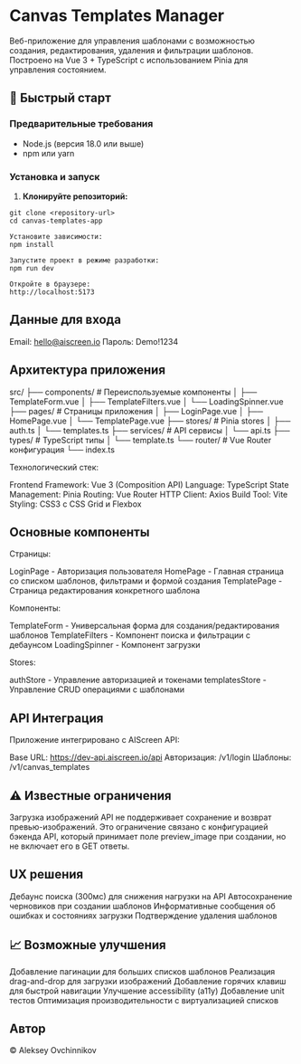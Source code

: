 # Canvas Templates Manager

Веб-приложение для управления шаблонами с возможностью создания, редактирования, удаления и фильтрации шаблонов. Построено на Vue 3 + TypeScript с использованием Pinia для управления состоянием.

## 🚀 Быстрый старт

### Предварительные требования

- Node.js (версия 18.0 или выше)
- npm или yarn

### Установка и запуск

1. **Клонируйте репозиторий:**

```
git clone <repository-url>
cd canvas-templates-app

Установите зависимости:
npm install

Запустите проект в режиме разработки:
npm run dev

Откройте в браузере:
http://localhost:5173
```

## Данные для входа

Email: hello@aiscreen.io
Пароль: Demo!1234

## Архитектура приложения

src/
├── components/ # Переиспользуемые компоненты
│ ├── TemplateForm.vue
│ ├── TemplateFilters.vue
│ └── LoadingSpinner.vue
├── pages/ # Страницы приложения
│ ├── LoginPage.vue
│ ├── HomePage.vue
│ └── TemplatePage.vue
├── stores/ # Pinia stores
│ ├── auth.ts
│ └── templates.ts
├── services/ # API сервисы
│ └── api.ts
├── types/ # TypeScript типы
│ └── template.ts
└── router/ # Vue Router конфигурация
└── index.ts

Технологический стек:

Frontend Framework: Vue 3 (Composition API)
Language: TypeScript
State Management: Pinia
Routing: Vue Router
HTTP Client: Axios
Build Tool: Vite
Styling: CSS3 с CSS Grid и Flexbox

## Основные компоненты

Страницы:

LoginPage - Авторизация пользователя
HomePage - Главная страница со списком шаблонов, фильтрами и формой создания
TemplatePage - Страница редактирования конкретного шаблона

Компоненты:

TemplateForm - Универсальная форма для создания/редактирования шаблонов
TemplateFilters - Компонент поиска и фильтрации с дебаунсом
LoadingSpinner - Компонент загрузки

Stores:

authStore - Управление авторизацией и токенами
templatesStore - Управление CRUD операциями с шаблонами

## API Интеграция

Приложение интегрировано с AIScreen API:

Base URL: https://dev-api.aiscreen.io/api
Авторизация: /v1/login
Шаблоны: /v1/canvas_templates

## ⚠️ Известные ограничения

Загрузка изображений
API не поддерживает сохранение и возврат превью-изображений.
Это ограничение связано с конфигурацией бэкенда API, который принимает поле preview_image при создании, но не включает его в GET ответы.

## UX решения

Дебаунс поиска (300мс) для снижения нагрузки на API
Автосохранение черновиков при создании шаблонов
Информативные сообщения об ошибках и состояниях загрузки
Подтверждение удаления шаблонов

## 📈 Возможные улучшения

Добавление пагинации для больших списков шаблонов
Реализация drag-and-drop для загрузки изображений
Добавление горячих клавиш для быстрой навигации
Улучшение accessibility (a11y)
Добавление unit тестов
Оптимизация производительности с виртуализацией списков

## Автор

© Aleksey Ovchinnikov
